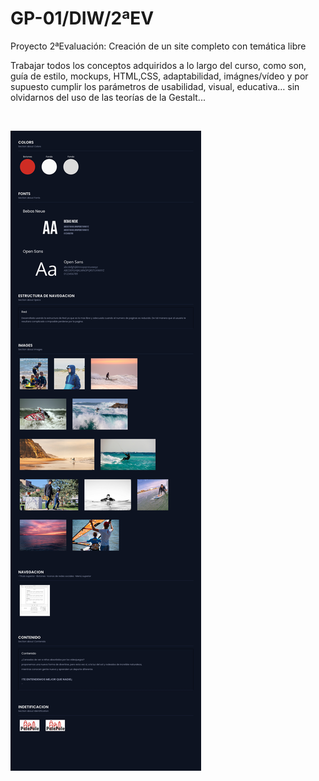 
# GP-01/DIW/2ªEV

 <p>Proyecto 2ªEvaluación: Creación de un site completo con temática libre</p>
 
Trabajar todos los conceptos adquiridos a lo largo del curso, como son, guía de estilo, mockups, HTML,CSS, adaptabilidad, imágnes/vídeo y por supuesto cumplir los parámetros de usabilidad, visual, educativa… sin olvidarnos del uso de las teorías de la Gestalt...
 
 
 <br>
<p align="left">
 <img src="https://github.com/alexms2412/PolePole/blob/master/GuiaEstilos.png"></p>
 
